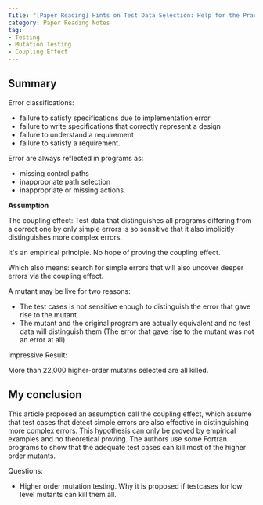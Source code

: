 ```yaml
---
Title: "[Paper Reading] Hints on Test Data Selection: Help for the Practicing Programmer"
category: Paper Reading Notes
tag: 
- Testing
- Mutation Testing
- Coupling Effect
---
```



## Summary

Error classifications:

- failure to satisfy specifications due to implementation error
- failure to write specifications that correctly represent a design
- failure to understand a requirement
- failure to satisfy a requirement.

Error are always reflected in programs as:

- missing control paths
- inappropriate path selection
- inappropriate or missing actions.



**Assumption**

The coupling effect: Test data that distinguishes all programs differing from a correct one by only simple errors is so sensitive that it also implicitly distinguishes more complex errors.

It's an empirical principle. No hope of proving the coupling effect.

Which also means: search for simple errors that will also uncover deeper errors via the coupling effect.



A mutant may be live for two reasons:

- The test cases is not sensitive enough to distinguish the error that gave rise to the mutant.
- The mutant and the original program are actually equivalent and no test data will distinguish them (The error that gave rise to the mutant was not an error at all)



Impressive Result:

More than 22,000 higher-order mutatns selected are all killed.



## My conclusion

This article proposed an assumption call the coupling effect, which assume that test cases that detect simple errors are also effective in distinguishing more complex errors. This hypothesis can only be proved by empirical examples and no theoretical proving. The authors use some Fortran programs to show that the adequate test cases can kill most of the higher order mutants.

Questions:

- Higher order mutation testing. Why it is proposed if testcases for low level mutants can kill them all.





